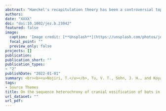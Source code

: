 ```yaml
---
abstract: "Haeckel's recapitulation theory has been a controversial topic in evolutionary biology. However, we have seen some recent cases applying Haeckel's view to interpret the interspecific variation of prenatal ontogeny. To revisit the validity of Haeckel's recapitulation theory, we take bats that have undergone drastic morphological changes and possess a characteristic ecology as a case study. All members of Rhinolophoidea and Yangochiroptera can generate an ultrasonic pulse from the larynx to interpret surrounding objects (laryngeal echolocation) whereas Pteropodidae lacks such ability. It is known that the petrosal bone is particularly derived in shape and expanded in laryngeal echolocators. If Haeckel's recapitulation theory holds, the formation of this derived trait should occur later than those of other bones. Therefore, we compared the prenatal ossification timing of the petrosal in 15 bat species and five outgroup species. We found that the ossification of the petrosal is accelerated in laryngeal echolocators while it is the last bone to ossify in non‐laryngeal echolocating bats and non‐volant mammals, which runs counter to the prediction generated by Haeckel's recapitulation theory. We point out the evolutionarily labile nature of trait developmental timing and emphasize that Haeckel's recapitulation theory does not hold in many cases. We caution that generating predictions on ancestral conditions and evolutionary history leading from Haeckel's recapitulation theory is not well supported. <br><br><br><b><u>Nojiri</u></b>, T., Tu, V. T., Sohn, J. H., and Koyabu, D.<br><b><i>Journal of Experimental Zoology Part B：Molecular and Developmental Evolution</i></b> (2022)"
authors:
date: "XXXX"
doi: "doi:10.1002/jez.b.23042"
featured: false
image:
  caption: 'Image credit: [**Unsplash**](https://unsplash.com/photos/jdD8gXaTZsc)'
  focal_point: ""
  preview_only: false
projects: []
publication: 
publication_short: ""
publication_types:
- "2"
publishDate: "2022-01-01"
summary: <br><b><u>Nojiri, T.</u></b>, Tu, V. T., Sohn, J. H., and Koyabu, D. <br><b><i>Journal of Experimental Zoology Part B：Molecular and Developmental Evolution</i></b> (2022)<br><script type="text/javascript" src="https://d1bxh8uas1mnw7.cloudfront.net/assets/embed.js"></script><div class="altmetric-embed" data-badge-type="donut" data-altmetric-id="102855027"></div>
tags:
- Source Themes
title: On the sequence heterochrony of cranial ossification of bats in the light of Haeckel's recapitulation theory
url_dataset: ""
url_pdf: 
---
```

